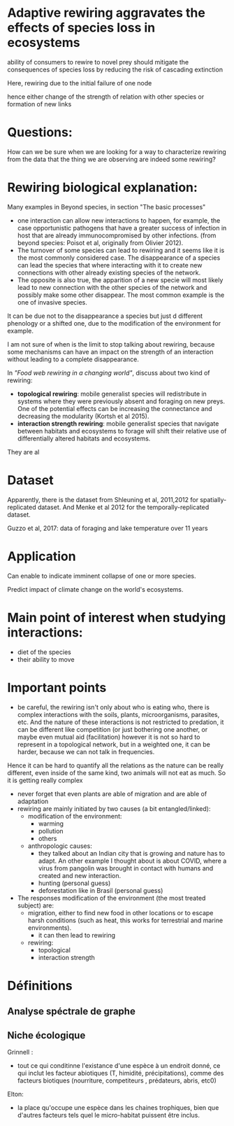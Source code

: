 # Adaptive rewiring aggravates the effects of species loss in ecosystems

ability of consumers to rewire to novel prey should mitigate the consequences of species loss by reducing the risk of cascading extinction

Here, rewiring due to the initial failure of one node

hence either change of the strength of relation with other species or formation of new links

# Questions:

How can we be sure when we are looking for a way to characterize rewiring from the data that the thing we are observing are indeed some rewiring?

# Rewiring biological explanation:

Many examples in Beyond species, in section "The basic processes"

- one interaction can allow new interactions to happen, for example, the case opportunistic pathogens that have a greater success of infection in host that are already immunocompromised by other infections. (from beyond species: Poisot et al, originally from Olivier 2012).
- The turnover of some species can lead to rewiring and it seems like it is the most commonly considered case. The disappearance of a species can lead the species that where interacting with it to create new connections with other already existing species of the network.
- The opposite is also true, the apparition of a new specie will most likely lead to new connection with the other species of the network and possibly make some other disappear. The most common example is the one of invasive species.

It can be due not to the disappearance a species but just d different phenology or a shifted one, due to the modification of the environment for example.

I am not sure of when is the limit to stop talking about rewiring, because some mechanisms can have an impact on the strength of an interaction without leading to a complete disappearance.

In *"Food web rewiring in a changing world"*, discuss about two kind of rewiring:
- **topological rewiring**: mobile generalist species will redistribute in systems where they were previously absent and foraging on new preys. One of the potential effects can be increasing the connectance and decreasing the modularity (Kortsh et al 2015).
- **interaction strength rewiring**: mobile generalist species that navigate between habitats and ecosystems to forage will shift their relative use of differentially altered habitats and ecosystems.


They are al
# Dataset

Apparently, there is the dataset from Shleuning et al, 2011,2012 for spatially-replicated dataset.
And Menke et al 2012 for the temporally-replicated dataset.

Guzzo et al, 2017: data of foraging and lake temperature over 11 years

# Application

Can enable to indicate imminent collapse of one or more species.

Predict impact of climate change on the world's ecosystems.

# Main point of interest when studying interactions:

- diet of the species
- their ability to move

# Important points

- be careful, the rewiring isn't only about who is eating who, there is complex interactions with the soils, plants, microorganisms, parasites, etc. And the nature of these interactions is not restricted to predation, it can be different like competition (or just bothering one another, or maybe even mutual aid (facilitation) however it is not so hard to represent in a topological network, but in a weighted one, it can be harder, because we can not talk in frequencies.

Hence it can be hard to quantify all the relations as the nature can be really different, even inside of the same kind, two animals will not eat as much. So it is getting really complex

- never forget that even plants are able of migration and are able of adaptation
- rewiring are mainly initiated by two causes (a bit entangled/linked):
	+ modification of the environment:
		* warming
		* pollution
		* others
	+ anthropologic causes:
		* they talked about an Indian city that is growing and nature has to adapt. An other example I thought about is about COVID, where a virus from pangolin was brought in contact with humans and created and new interaction.
		* hunting (personal guess)
		* deforestation like in Brasil (personal guess)
- The responses modification of the environment (the most treated subject) are:
	+ migration, either to find new food in other locations or to escape harsh conditions (such as heat, this works for terrestrial and marine environments).
		* it can then lead to rewiring
	+ rewiring:
		* topological
		* interaction strength
		
# Définitions

## Analyse spéctrale de graphe

## Niche écologique

Grinnell :
- tout ce qui conditinne l'existance d'une espèce à un endroit donné, ce qui inclut les facteur abiotiques (T, himidité, précipitations),  comme des facteurs biotiques (nourriture, competiteurs , prédateurs, abris, etc0)

Elton:
- la place qu'occupe une espèce dans les chaines trophiques, bien que d'autres facteurs tels quel le micro-habitat puissent être inclus.

